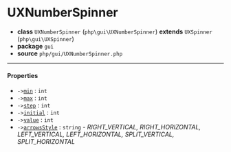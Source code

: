# UXNumberSpinner

- **class** `UXNumberSpinner` (`php\gui\UXNumberSpinner`) **extends** `UXSpinner` (`php\gui\UXSpinner`)
- **package** `gui`
- **source** `php/gui/UXNumberSpinner.php`

---

#### Properties

- `->`[`min`](#prop-min) : `int`
- `->`[`max`](#prop-max) : `int`
- `->`[`step`](#prop-step) : `int`
- `->`[`initial`](#prop-initial) : `int`
- `->`[`value`](#prop-value) : `int`
- `->`[`arrowsStyle`](#prop-arrowsstyle) : `string` - _RIGHT_VERTICAL, RIGHT_HORIZONTAL, LEFT_VERTICAL, LEFT_HORIZONTAL, SPLIT_VERTICAL, SPLIT_HORIZONTAL_